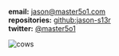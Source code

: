 **email:** jason@master5o1.com  
**repositories:** [github:jason-s13r](https://github.com/jason-s13r)  
**twitter:** [@master5o1](https://twitter.com/master5o1)  


![cows](/images/cows.jpg)
